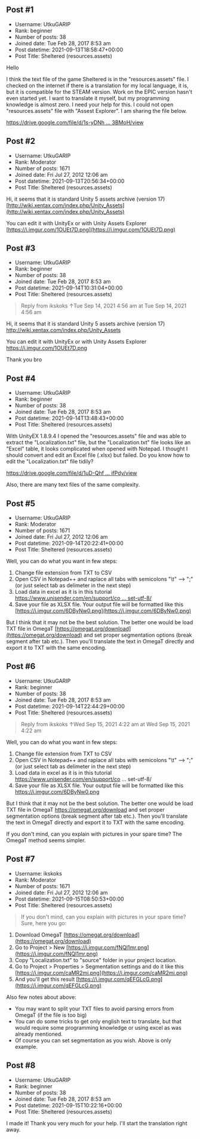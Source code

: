 ## Post #1
- Username: UtkuGARIP
- Rank: beginner
- Number of posts: 38
- Joined date: Tue Feb 28, 2017 8:53 am
- Post datetime: 2021-09-13T18:58:47+00:00
- Post Title: Sheltered (resources.assets)

Hello

I think the text file of the game Sheltered is in the "resources.assets" file. I checked on the internet if there is a translation for my local language, it is, but it is compatible for the STEAM version. Work on the EPIC version hasn't even started yet.
I want to translate it myself, but my programming knowledge is almost zero. I need your help for this. I could not open "resources.assets" file with "Assest Explorer". I am sharing the file below.

[https://drive.google.com/file/d/1s-yDNh ... 3BMoH/view](https://drive.google.com/file/d/1s-yDNhT476mf4wt3lxypWmREH963BMoH/view)
## Post #2
- Username: UtkuGARIP
- Rank: Moderator
- Number of posts: 1671
- Joined date: Fri Jul 27, 2012 12:06 am
- Post datetime: 2021-09-13T20:56:34+00:00
- Post Title: Sheltered (resources.assets)

Hi, it seems that it is standard Unity 5 assets archive (version 17) [http://wiki.xentax.com/index.php/Unity_Assets](http://wiki.xentax.com/index.php/Unity_Assets)

You can edit it with UnityEx or with Unity Assets Explorer [https://i.imgur.com/1OUEt7D.png](https://i.imgur.com/1OUEt7D.png)
## Post #3
- Username: UtkuGARIP
- Rank: beginner
- Number of posts: 38
- Joined date: Tue Feb 28, 2017 8:53 am
- Post datetime: 2021-09-14T10:31:04+00:00
- Post Title: Sheltered (resources.assets)

> Reply from ikskoks ↑Tue Sep 14, 2021 4:56 am at Tue Sep 14, 2021 4:56 am
>
> 
Hi, it seems that it is standard Unity 5 assets archive (version 17) http://wiki.xentax.com/index.php/Unity_Assets

You can edit it with UnityEx or with Unity Assets Explorer https://i.imgur.com/1OUEt7D.png

Thank you bro
## Post #4
- Username: UtkuGARIP
- Rank: beginner
- Number of posts: 38
- Joined date: Tue Feb 28, 2017 8:53 am
- Post datetime: 2021-09-14T13:48:43+00:00
- Post Title: Sheltered (resources.assets)

With UnityEX 1.8.9.4 I opened the "resources.assets" file and was able to extract the "Localization.txt" file, but the "Localization.txt" file looks like an "Excel" table, it looks complicated when opened with Notepad. I thought I should convert and edit an Excel file (.xlsx) but failed.
Do you know how to edit the "Localization.txt" file tidily?



[https://drive.google.com/file/d/1uD-Qhf ... ifPdy/view](https://drive.google.com/file/d/1uD-Qhfnfw_olzXOpIYojNpBeyFGifPdy/view)

Also, there are many text files of the same complexity.
## Post #5
- Username: UtkuGARIP
- Rank: Moderator
- Number of posts: 1671
- Joined date: Fri Jul 27, 2012 12:06 am
- Post datetime: 2021-09-14T20:22:41+00:00
- Post Title: Sheltered (resources.assets)

Well, you can do what you want in few steps:
1. Change file extension from TXT to CSV
2. Open CSV in Notepad++ and raplace all tabs with semicolons    "\t" --> ";"  (or just select tab as delimeter in the next step)
3. Load data in excel as it is in this tutorial [https://www.unisender.com/en/support/co ... set-utf-8/](https://www.unisender.com/en/support/contact-lists/import-contact/charset-utf-8/)
4. Save your file as XLSX file. Your  output file will be formatted like this [https://i.imgur.com/6DByNw0.png](https://i.imgur.com/6DByNw0.png)


But I think that it may not be the best solution. 
The better one would be load TXT file in OmegaT [https://omegat.org/download](https://omegat.org/download)
and set proper segmentation options (break segment after tab etc.).
Then you'll translate the text in OmegaT directly and export it to TXT with the same encoding.
## Post #6
- Username: UtkuGARIP
- Rank: beginner
- Number of posts: 38
- Joined date: Tue Feb 28, 2017 8:53 am
- Post datetime: 2021-09-14T22:44:29+00:00
- Post Title: Sheltered (resources.assets)

> Reply from ikskoks ↑Wed Sep 15, 2021 4:22 am at Wed Sep 15, 2021 4:22 am
>
> 
Well, you can do what you want in few steps:
1. Change file extension from TXT to CSV
2. Open CSV in Notepad++ and raplace all tabs with semicolons    "\t" --> ";"  (or just select tab as delimeter in the next step)
3. Load data in excel as it is in this tutorial https://www.unisender.com/en/support/co ... set-utf-8/
4. Save your file as XLSX file. Your  output file will be formatted like this https://i.imgur.com/6DByNw0.png


But I think that it may not be the best solution. 
The better one would be load TXT file in OmegaT https://omegat.org/download
and set proper segmentation options (break segment after tab etc.).
Then you'll translate the text in OmegaT directly and export it to TXT with the same encoding.

If you don't mind, can you explain with pictures in your spare time? The OmegaT method seems simpler.
## Post #7
- Username: ikskoks
- Rank: Moderator
- Number of posts: 1671
- Joined date: Fri Jul 27, 2012 12:06 am
- Post datetime: 2021-09-15T08:50:53+00:00
- Post Title: Sheltered (resources.assets)

> If you don't mind, can you explain with pictures in your spare time?
Sure, here you go:

1. Download OmegaT [https://omegat.org/download](https://omegat.org/download)
2. Go to Project > New [https://i.imgur.com/fNQl1mr.png](https://i.imgur.com/fNQl1mr.png)
3. Copy "Localization.txt" to "source" folder in your project location.
4. Go to Project > Properties > Segmentation settings and do it like this [https://i.imgur.com/caMR2mi.png](https://i.imgur.com/caMR2mi.png)
5. And you'll get this result [https://i.imgur.com/qEFGLcG.png](https://i.imgur.com/qEFGLcG.png)

Also few notes about above:
- You may want to split your TXT files to avoid parsing errors from OmegaT (if the file is too big)
- You can do some tricks to get only english text to translate, but that would require some programming knowledge or using excel as was already mentioned. 
- Of course you can set segmentation as you wish. Above is only example.
## Post #8
- Username: UtkuGARIP
- Rank: beginner
- Number of posts: 38
- Joined date: Tue Feb 28, 2017 8:53 am
- Post datetime: 2021-09-15T10:22:16+00:00
- Post Title: Sheltered (resources.assets)

I made it! Thank you very much for your help. I'll start the translation right away.
